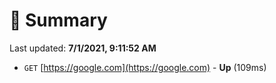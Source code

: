 # 📖 Summary
Last updated: **7/1/2021, 9:11:52 AM**

- `GET` [https://google.com](https://google.com) - **Up** (109ms)
